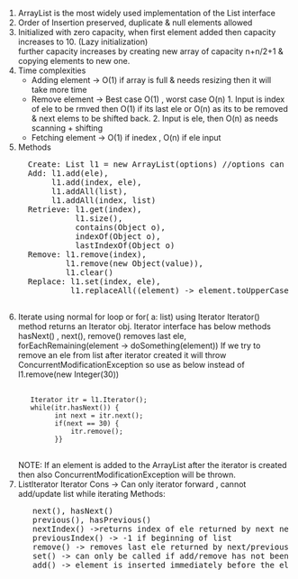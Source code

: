 
1. ArrayList is the most widely used implementation of the List interface <br>
2. Order of Insertion preserved, duplicate & null elements allowed </br>
3. Initialized with zero capacity, when first element added then capacity increases to 10. (Lazy initialization) <br/>
   further capacity increases by creating new array of capacity n+n/2+1 & copying elements to new one. <br>
4. Time complexities
   * Adding element -> O(1) if array is full & needs resizing then it will take more time
   * Remove element -> Best case O(1) , worst case O(n)
                       1. Input is index of ele to be rmved then O(1) if its last ele or O(n) as its to be removed & next elems to be shifted back.
                       2. Input is ele, then O(n) as needs scanning + shifting
   * Fetching element -> O(1) if inedex , O(n) if ele input 
5. Methods
     <pre>
     Create: List<Type> l1 = new ArrayList<Type>(options) //options can be initialSize or an existingArrayList
     Add: l1.add(ele), 
          l1.add(index, ele), 
          l1.addAll(list), 
          l1.addAll(index, list)
     Retrieve: l1.get(index), 
               l1.size(),
               contains(Object o), 
               indexOf(Object o), 
               lastIndexOf(Object o)
     Remove: l1.remove(index), 
             l1.remove(new Object(value)), 
             l1.clear()
     Replace: l1.set(index, ele),
              l1.replaceAll((element) -> element.toUpperCase());
     </pre>
6. Iterate 
    using normal for loop or for(<Type> a: list)
    using Iterator
      Iterator() method returns an Iterator obj. Iterator interface has below methods
      hasNext() , next(), remove() removes last ele, forEachRemaining(element -> doSomething(element))
      If we try to remove an ele from list after iterator created it will throw ConcurrentModificationException so use as below instead of l1.remove(new Integer(30))
      <pre> <code>
      Iterator<Integer> itr = l1.Iterator();
      while(itr.hasNext()) {
			int next = itr.next();
			if(next == 30) {
				itr.remove();
			}}
      </code> </pre>
      NOTE: If an element is added to the ArrayList after the iterator is created then also ConcurrentModificationException will be thrown.
7. ListIterator 
    Iterator Cons -> Can only iterator forward , cannot add/update list while iterating
    Methods:
    <pre>
      next(), hasNext()
      previous(), hasPrevious()
      nextIndex() ->returns index of ele returned by next next() call. returns list size if end of list
      previousIndex() -> -1 if beginning of list
      remove() -> removes last ele returned by next/previous. cannot call if add has been called after last call to next/previous
      set() -> can only be called if add/remove has not been called after the last call to next/previous
      add() -> element is inserted immediately before the element that would be returned by next(), after the element that would be returned by previous() (IF ANY)
    </pre>

    
